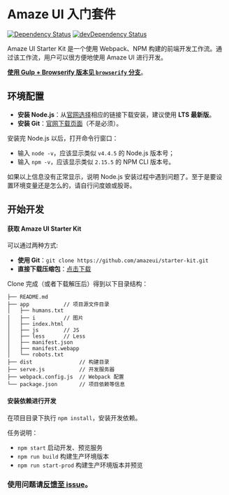 # Amaze UI 入门套件

[![Dependency Status](https://img.shields.io/david/amazeui/starter-kit.svg?style=flat-square)](https://david-dm.org/amazeui/starter-kit)
[![devDependency Status](https://img.shields.io/david/dev/amazeui/starter-kit.svg?style=flat-square)](https://david-dm.org/amazeui/starter-kit#info=devDependencies)

Amaze UI Starter Kit 是一个使用 Webpack、NPM 构建的前端开发工作流。通过该工作流，用户可以很方便地使用 Amaze UI 进行开发。

[**使用 Gulp + Browserify 版本见 `browserify` 分支**](https://github.com/amazeui/starter-kit/tree/browserify)。

## 环境配置

- **安装 Node.js**：从[官网选择](http://nodejs.org/download/)相应的链接下载安装，建议使用 **LTS 最新版**。
- **安装 Git**：[官网下载页面](http://git-scm.com/downloads)（不是必须）。

安装完 Node.js 以后，打开命令行窗口：

- 输入 `node -v`，应该显示类似 `v4.4.5` 的 Node.js 版本号；
- 输入 `npm -v`，应该显示类似 `2.15.5` 的 NPM CLI 版本号。

如果以上信息没有正常显示，说明 Node.js 安装过程中遇到问题了。至于是要设置环境变量还是怎么的，请自行问度娘或股哥。

## 开始开发

#### 获取 Amaze UI Starter Kit

可以通过两种方式:

- **使用 Git**：`git clone https://github.com/amazeui/starter-kit.git`
- **直接下载压缩包**：[点击下载](https://github.com/amazeui/starter-kit/archive/master.zip)

Clone 完成（或者下载解压后）得到以下目录结构：

```
├── README.md
├── app           // 项目源文件目录
│   ├── humans.txt
│   ├── i         // 图片
│   ├── index.html
│   ├── js        // JS
│   ├── less      // Less
│   ├── manifest.json
│   ├── manifest.webapp
│   └── robots.txt
├── dist               // 构建目录
├── serve.js           // 开发服务器
├── webpack.config.js  // Webpack 配置
└── package.json       // 项目依赖等信息
```

#### 安装依赖进行开发

在项目目录下执行 `npm install`，安装开发依赖。

任务说明：

- `npm start` 启动开发、预览服务
- `npm run build` 构建生产环境版本
- `npm run start-prod` 构建生产环境版本并预览

### 使用问题请[反馈至 issue](https://github.com/amazeui/starter-kit/issues)。
